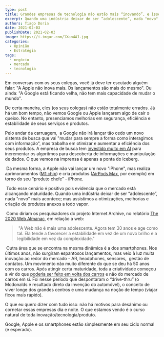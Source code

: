 ```yaml
---
type: post
title: Grandes empresas de tecnologia não estão mais “inovando”, e isso não é ruim
excerpt: Quando uma indústria deixar de ser “adolescente”, nada "novo" mais acontece.
authors: Tiago Doria
date: 2021-02-03
publishDate: 2021-02-03
image: https://i.imgur.com/1Xan4A1.jpg
categories:
  - Opinião
  - Estratégia
tags:
  - negócio
  - mercado
  - tecnologia
---
```

Em conversas com os seus colegas, você já deve ter escutado alguém falar: "A Apple não inova mais. Os lançamentos são mais do mesmo". Ou ainda: "A Google está ficando velha, não tem mais capacidade de mudar o mundo".

De certa maneira, eles (os seus colegas) não estão totalmente errados. Já há um bom tempo, não vemos Google ou Apple lançarem algo de cair o queixo. No entanto, presenciamos melhorias em segurança, eficiência e estabilidade de seus serviços e produtos.  

Pelo andar da carruagem,  a Google não irá lançar tão cedo um novo sistema de busca que vai "mudar para sempre a forma como interagimos com informação", mas trabalha em otimizar e aumentar a eficiência dos seus produtos. A empresa de busca tem [investido muito em AI](https://www.cbinsights.com/research/report/google-strategy-teardown/) para incrementar os algoritmos para descoberta de informações e manipulação de dados. O que vemos na imprensa é apenas a ponta do iceberg.

 Da mesma forma, a Apple não vai lançar um novo "iPhone", mas realiza aprimoramentos ([M1 chip](https://en.wikipedia.org/wiki/Apple_M1)) e cria produtos ([AirPods Max](https://9to5mac.com/2020/12/08/airpods-max-announced-price-features/), por exemplo) em torno do seu “produto chefe” - iPhone.

 Todo esse cenário é positivo pois evidencia que o mercado está alcançando maturidade. Quando uma indústria deixar de ser “adolescente”, nada "novo" mais acontece; mas assistimos a otimizações, melhorias e criação de produtos anexos a todo vapor.

 Como diriam os pesquisadores do projeto Internet Archive, no relatório [The 2020 Web Almanac](https://almanac.httparchive.org/en/2020/), em relação a web:

>  "A Web não é mais uma adolescente. Agora tem 30 anos e age como tal. Ela tende a favorecer a estabilidade em vez de um novo brilho e a legibilidade em vez da complexidade."

 Outra área que se encontra na mesma dinâmica é a dos smartphones. Nos últimos anos, não surgiram espantosos lançamentos, mas veio à luz muita inovação ao redor do mercado - AR, headphones, sensores,  gestão de contatos. Um movimento não muito diferente do que se deu há 50 anos com os carros. Após atingir certa maturidade, toda a criatividade começou a vir do que [poderia ser feito em volta dos carros](https://en.wikipedia.org/wiki/Effects_of_the_car_on_societies) e não do mercado de carros em si. Foi nesse período que despontaram o “drive-thru” (o Mcdonalds é resultado direto da invenção do automóvel), o conceito de viver longe dos grandes centros e uma mudança na noção de tempo (viajar ficou mais rápido).

O que eu quero dizer com tudo isso: não há motivos para desânimo ou cornetar essas empresas dia e noite. O que estamos vendo é o curso natural de toda inovação/tecnologia/produto.

Google, Apple e os smartphones estão simplesmente em seu ciclo normal (e esperado).